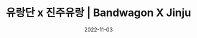 ---
title: 유랑단 x 진주유랑 | Bandwagon X Jinju
date: 2022-11-03
link: https://festa.io/events/2695
thumbnail: 2022-11-03-Jinju.png
description: >-
  경상대학교에서 오픈소스, 클라우드, 크로스 플랫폼 앱 빌드, 웹 어셈블리, WebXR을 이야기합니다.
  Gyeongsang National University talks about open source, cloud, cross-platform app building, web assembly, and WebXR.
---
